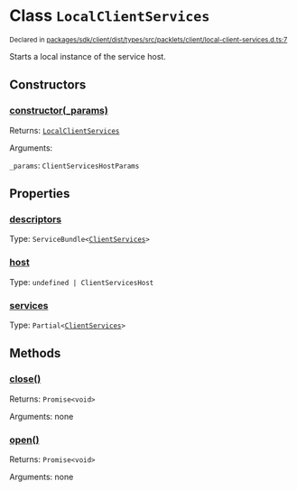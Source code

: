 # Class `LocalClientServices`
<sub>Declared in [packages/sdk/client/dist/types/src/packlets/client/local-client-services.d.ts:7]()</sub>


Starts a local instance of the service host.


## Constructors
### [constructor(_params)]()



Returns: <code>[LocalClientServices](/api/@dxos/react-client/classes/LocalClientServices)</code>

Arguments: 

`_params`: <code>ClientServicesHostParams</code>


## Properties
### [descriptors]()
Type: <code>ServiceBundle&lt;[ClientServices](/api/@dxos/react-client/types/ClientServices)&gt;</code>

### [host]()
Type: <code>undefined | ClientServicesHost</code>

### [services]()
Type: <code>Partial&lt;[ClientServices](/api/@dxos/react-client/types/ClientServices)&gt;</code>


## Methods
### [close()]()



Returns: <code>Promise&lt;void&gt;</code>

Arguments: none

### [open()]()



Returns: <code>Promise&lt;void&gt;</code>

Arguments: none

